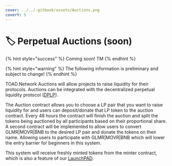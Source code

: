 ```yaml
---
cover: ../../.gitbook/assets/Auctions.png
coverY: 5
---
```


# 🏷 Perpetual Auctions (soon)

{% hint style="success" %}
Coming soon! TM
{% endhint %}

{% hint style="warning" %}
The following information is preliminary and subject to change!
{% endhint %}

TOAD.Network Auctions will allow projects to raise liquidity for their protocols. Auctions can be integrated with the decentralized perpetual liquidity protocol ([DPLP](../../fundamentals/dplp.md)).

The Auction contract allows you to choose a LP pair that you want to raise liquidity for and users can deposit/donate that LP token to the auction contract. Every 48 hours the contract will finish the auction and split the tokens being auctioned by all participants based on their proportional share. A second contract will be implemented to allow users to convert GLMR|MOVR|BNB to the desired LP pair and donate the tokens on their name. Allowing users to participate with GLMR|MOVR|BNB which will lower the entry barrier for beginners in this system.

This system will receive freshly minted tokens from the minter contract, which is also a feature of our [LaunchPAD](README.md).

